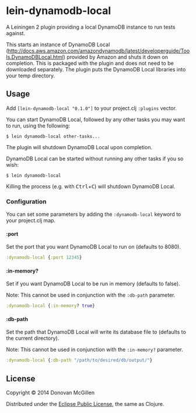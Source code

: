lein-dynamodb-local
===================

A Leiningen 2 plugin providing a local DynamoDB instance to run tests against.

This starts an instance of DynamoDB Local (http://docs.aws.amazon.com/amazondynamodb/latest/developerguide/Tools.DynamoDBLocal.html) provided by Amazon and shuts it down on completion. This is packaged with the plugin and does not need to be downloaded separately. The plugin puts the DynamoDB Local libraries into your temp directory.

## Usage

Add `[lein-dynamodb-local "0.1.0"]` to your project.clj `:plugins` vector.

You can start DynamoDB Local, followed by any other tasks you may want to run, using the following:

    $ lein dynamodb-local other-tasks...

The plugin will shutdown DynamoDB Local upon completion.

DynamoDB Local can be started without running any other tasks if you so wish:

    $ lein dynamodb-local

Killing the process (e.g. with <kbd>Ctrl</kbd>+<kbd>C</kbd>) will shutdown DynamoDB Local.

### Configuration

You can set some parameters by adding the `:dynamodb-local` keyword to your project.clj map.

#### :port

Set the port that you want DynamoDB Local to run on (defaults to 8080).

```clojure
:dynamodb-local {:port 12345}
```

#### :in-memory?

Set if you want DynamoDB Local to be run in memory (defaults to false).

Note: This cannot be used in conjunction with the `:db-path` parameter.

```clojure
:dynamodb-local {:in-memory? true}
```

#### :db-path

Set the path that DynamoDB Local will write its database file to (defaults to the current directory).

Note: This cannot be used in conjunction with the `:in-memory?` parameter.

```clojure
:dynamodb-local {:db-path "/path/to/desired/db/output/"}
```

## License

Copyright © 2014 Donovan McGillen

Distributed under the [Eclipse Public License](http://www.eclipse.org/legal/epl-v10.html), the same as Clojure.
